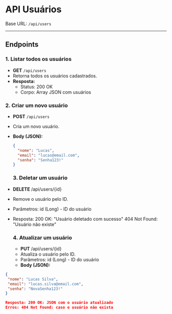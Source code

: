 # API Usuários

Base URL: `/api/users`

---

## Endpoints

### 1. Listar todos os usuários

- **GET** `/api/users`
- Retorna todos os usuários cadastrados.
- **Resposta:**
  - Status: 200 OK
  - Corpo: Array JSON com usuários

### 2. Criar um novo usuário

- **POST** `/api/users`
- Cria um novo usuário.
- **Body (JSON):**

  ```json
  {
    "nome": "Lucas",
    "email": "lucas@email.com",
    "senha": "Senha123!"
  }
  ```
  ### 3. Deletar um usuário

- **DELETE** /api/users/{id}
- Remove o usuário pelo ID.
- Parâmetros: id (Long) - ID do usuário
- Resposta: 200 OK: "Usuário deletado com sucesso" 404 Not Found: "Usuário não existe"

  ### 4. Atualizar um usuário
  
  - **PUT** /api/users/{id}
  - Atualiza o usuário pelo ID.
  - Parâmetros: id (Long) - ID do usuário
  - **Body (JSON):**

 ```json
{
  "nome": "Lucas Silva",
  "email": "lucas.silva@email.com",
  "senha": "NovaSenha123!"
}

Resposta: 200 OK: JSON com o usuário atualizado
Erros: 404 Not Found: caso o usuário não exista


  
